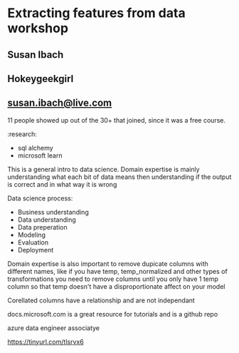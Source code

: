 # Extracting features from data workshop
## Susan Ibach
## Hokeygeekgirl
## susan.ibach@live.com

11 people showed up out of the 30+ that joined, since it was a free course.

:research:
 - sql alchemy
 - microsoft learn

This is a general intro to data science.
Domain expertise is mainly understanding what each bit of data means then understanding if the output is correct and in what way it is wrong

Data science process:
 - Business understanding
 - Data understanding
 - Data preperation
 - Modeling
 - Evaluation
 - Deployment

Domain expertise is also important to remove dupicate columns with different names, like if you have temp, temp_normalized and other types of transformations you need to remove columns until you only have 1 temp column so that temp doesn't have a disproportionate affect on your model

Corellated columns have a relationship and are not independant

docs.microsoft.com is a great resource for tutorials and is a github repo

azure data engineer associatye

https://tinyurl.com/tlsrvx6



